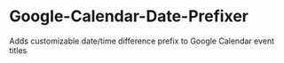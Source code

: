 # Google-Calendar-Date-Prefixer
Adds customizable date/time difference prefix to Google Calendar event titles
